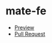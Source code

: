# mate-fe
- [Preview](https://elena-brv.github.io/mate-fe/)
- [Pull Request](https://github.com/elena-brv/mate-fe/pull/1/files)
